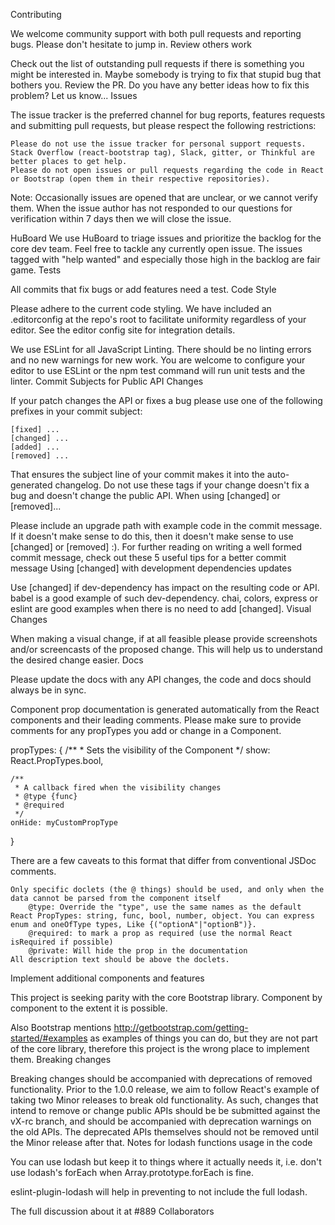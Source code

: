 Contributing

We welcome community support with both pull requests and reporting bugs. Please don't hesitate to jump in.
Review others work

Check out the list of outstanding pull requests if there is something you might be interested in. Maybe somebody is trying to fix that stupid bug that bothers you. Review the PR. Do you have any better ideas how to fix this problem? Let us know...
Issues

The issue tracker is the preferred channel for bug reports, features requests and submitting pull requests, but please respect the following restrictions:

    Please do not use the issue tracker for personal support requests. Stack Overflow (react-bootstrap tag), Slack, gitter, or Thinkful are better places to get help.
    Please do not open issues or pull requests regarding the code in React or Bootstrap (open them in their respective repositories).

Note: Occasionally issues are opened that are unclear, or we cannot verify them. When the issue author has not responded to our questions for verification within 7 days then we will close the issue.

HuBoard We use HuBoard to triage issues and prioritize the backlog for the core dev team. Feel free to tackle any currently open issue. The issues tagged with "help wanted" and especially those high in the backlog are fair game.
Tests

All commits that fix bugs or add features need a test.
Code Style

Please adhere to the current code styling. We have included an .editorconfig at the repo's root to facilitate uniformity regardless of your editor. See the editor config site for integration details.

We use ESLint for all JavaScript Linting. There should be no linting errors and no new warnings for new work. You are welcome to configure your editor to use ESLint or the npm test command will run unit tests and the linter.
Commit Subjects for Public API Changes

If your patch changes the API or fixes a bug please use one of the following prefixes in your commit subject:

    [fixed] ...
    [changed] ...
    [added] ...
    [removed] ...

That ensures the subject line of your commit makes it into the auto-generated changelog. Do not use these tags if your change doesn't fix a bug and doesn't change the public API.
When using [changed] or [removed]...

Please include an upgrade path with example code in the commit message. If it doesn't make sense to do this, then it doesn't make sense to use [changed] or [removed] :). For further reading on writing a well formed commit message, check out these 5 useful tips for a better commit message
Using [changed] with development dependencies updates

Use [changed] if dev-dependency has impact on the resulting code or API. babel is a good example of such dev-dependency. chai, colors, express or eslint are good examples when there is no need to add [changed].
Visual Changes

When making a visual change, if at all feasible please provide screenshots and/or screencasts of the proposed change. This will help us to understand the desired change easier.
Docs

Please update the docs with any API changes, the code and docs should always be in sync.

Component prop documentation is generated automatically from the React components and their leading comments. Please make sure to provide comments for any propTypes you add or change in a Component.

propTypes: {
    /**
     * Sets the visibility of the Component
     */
    show: React.PropTypes.bool,

    /**
     * A callback fired when the visibility changes
     * @type {func}
     * @required
     */
    onHide: myCustomPropType
}

There are a few caveats to this format that differ from conventional JSDoc comments.

    Only specific doclets (the @ things) should be used, and only when the data cannot be parsed from the component itself
        @type: Override the "type", use the same names as the default React PropTypes: string, func, bool, number, object. You can express enum and oneOfType types, Like {("optionA"|"optionB")}.
        @required: to mark a prop as required (use the normal React isRequired if possible)
        @private: Will hide the prop in the documentation
    All description text should be above the doclets.

Implement additional components and features

This project is seeking parity with the core Bootstrap library. Component by component to the extent it is possible.

Also Bootstrap mentions http://getbootstrap.com/getting-started/#examples as examples of things you can do, but they are not part of the core library, therefore this project is the wrong place to implement them.
Breaking changes

Breaking changes should be accompanied with deprecations of removed functionality. Prior to the 1.0.0 release, we aim to follow React's example of taking two Minor releases to break old functionality. As such, changes that intend to remove or change public APIs should be be submitted against the vX-rc branch, and should be accompanied with deprecation warnings on the old APIs. The deprecated APIs themselves should not be removed until the Minor release after that.
Notes for lodash functions usage in the code

You can use lodash but keep it to things where it actually needs it, i.e. don't use lodash's forEach when Array.prototype.forEach is fine.

eslint-plugin-lodash will help in preventing to not include the full lodash.

The full discussion about it at #889
Collaborators

